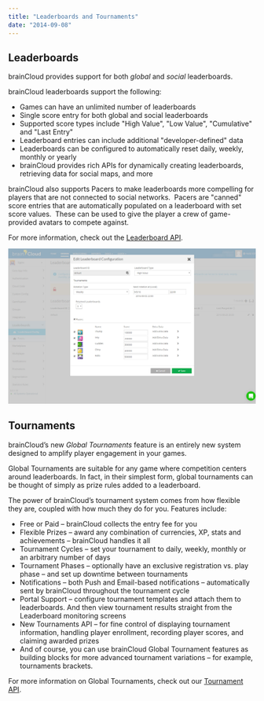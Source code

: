 ```yaml
---
title: "Leaderboards and Tournaments"
date: "2014-09-08"
---
```


## Leaderboards

brainCloud provides support for both _global_ and _social_ leaderboards.

brainCloud leaderboards support the following:

- Games can have an unlimited number of leaderboards
- Single score entry for both global and social leaderboards
- Supported score types include "High Value", "Low Value", "Cumulative" and "Last Entry"
- Leaderboard entries can include additional "developer-defined" data
- Leaderboards can be configured to automatically reset daily, weekly, monthly or yearly
- brainCloud provides rich APIs for dynamically creating leaderboards, retrieving data for social maps, and more

brainCloud also supports Pacers to make leaderboards more compelling for players that are not connected to social networks.  Pacers are "canned" score entries that are automatically populated on a leaderboard with set score values.  These can be used to give the player a crew of game-provided avatars to compete against.

For more information, check out the [Leaderboard API](https://staging.getbraincloud.com/apidocs/apiref/#capi-leaderboard).

[![brainCloud](images/brainCloud_dashboard_lbConfig.jpg)](/apidocs/wp-content/uploads/2016/08/brainCloud_dashboard_lbConfig.jpg)

## Tournaments

brainCloud’s new _Global Tournaments_ feature is an entirely new system designed to amplify player engagement in your games.

Global Tournaments are suitable for any game where competition centers around leaderboards. In fact, in their simplest form, global tournaments can be thought of simply as prize rules added to a leaderboard.

The power of brainCloud’s tournament system comes from how flexible they are, coupled with how much they do for you. Features include:

- Free or Paid – brainCloud collects the entry fee for you
- Flexible Prizes – award any combination of currencies, XP, stats and achievements – brainCloud handles it all
- Tournament Cycles – set your tournament to daily, weekly, monthly or an arbitrary number of days
- Tournament Phases – optionally have an exclusive registration vs. play phase – and set up downtime between tournaments
- Notifications – both Push and Email-based notifications – automatically sent by brainCloud throughout the tournament cycle
- Portal Support – configure tournament templates and attach them to leaderboards. And then view tournament results straight from the Leaderboard monitoring screens
- New Tournaments API – for fine control of displaying tournament information, handling player enrollment, recording player scores, and claiming awarded prizes
- And of course, you can use brainCloud Global Tournament features as building blocks for more advanced tournament variations – for example, tournaments brackets.

For more information on Global Tournaments, check out our [Tournament API](https://staging.getbraincloud.com/apidocs/apiref/#capi-tournament).
